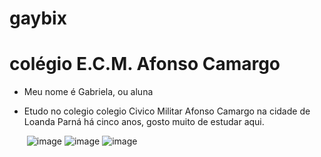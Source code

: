 # gaybix
# colégio E.C.M. Afonso Camargo
* Meu nome é Gabriela, ou aluna
* Etudo no colegio colegio Civico Militar Afonso Camargo na cidade de Loanda Parná há cinco anos, gosto muito de estudar aqui.

  ![]() ![image](https://github.com/gabydotom/gaybix/assets/145032746/a8fa9bfa-2c59-4310-950c-32609fdd7165)
  ![image](https://github.com/gabydotom/gaybix/assets/145032746/243e3b6b-6324-4d8f-be8a-8fc3ce6a16f5)
  ![image](https://github.com/gabydotom/gaybix/assets/145032746/a218609d-c644-42d2-8627-2d53ca7dd11c)


